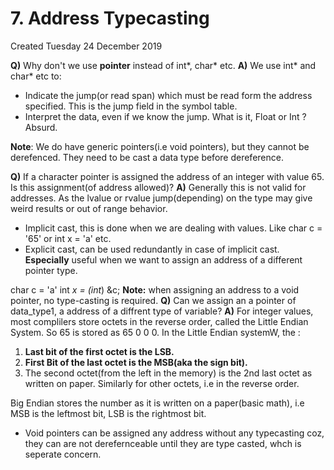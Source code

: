 # 7. Address Typecasting
Created Tuesday 24 December 2019

**Q)** Why don't we use **pointer** instead of int*, char* etc.
**A)** We use int* and char* etc to: 

* Indicate the jump(or read span) which must be read form the address specified. This is the jump field in the symbol table.
* Interpret the data, even if we know the jump. What is it, Float or Int ? Absurd. 

**Note**: We do have generic pointers(i.e void pointers), but they cannot be derefenced. They need to be cast a data type before dereference.

**Q)** If a character pointer is assigned the address of an integer with value 65. Is this assignment(of address allowed)?
**A)** Generally this is not valid for addresses. As the lvalue or rvalue jump(depending) on the type may give weird results or out of range behavior.

* Implicit cast, this is done when we are dealing with values. Like char c = '65' or int x = 'a' etc.
* Explicit cast, can be used redundantly in case of implicit cast. **Especially** useful when we want to assign an address of a different pointer type.

char c = 'a'
int *x = (int*) &c;
**Note:** when assigning an address to a void pointer, no type-casting is required.
**Q)** Can we assign an a pointer of data_type1, a address of a diffrent type of variable?
**A)** For integer values, most complilers store octets in the reverse order, called the Little Endian System. So 65 is stored as 65 0 0 0. 
In the Little Endian systemW, the :

1. **Last bit of the first octet is the LSB.**
2. **First Bit of the last octet is the MSB(aka the sign bit).**
3. The second octet(from the left in the memory) is the 2nd last octet as written on paper. Similarly for other octets, i.e in the reverse order.

Big Endian stores the number as it is written on a paper(basic math), i.e MSB is the leftmost bit, LSB is the rightmost bit.

* Void pointers can be assigned any address without any typecasting coz, they can are not derefernceable until they are type casted, whch is  seperate concern.


